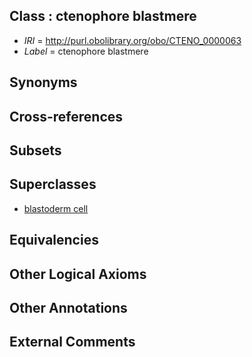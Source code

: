 
## Class : ctenophore blastmere

 * *IRI* = http://purl.obolibrary.org/obo/CTENO_0000063
 * *Label* = ctenophore blastmere

## Synonyms


## Cross-references


## Subsets


## Superclasses

 * [blastoderm cell](../../CL/53/CL_0000353.md)

## Equivalencies


## Other Logical Axioms


## Other Annotations


## External Comments

